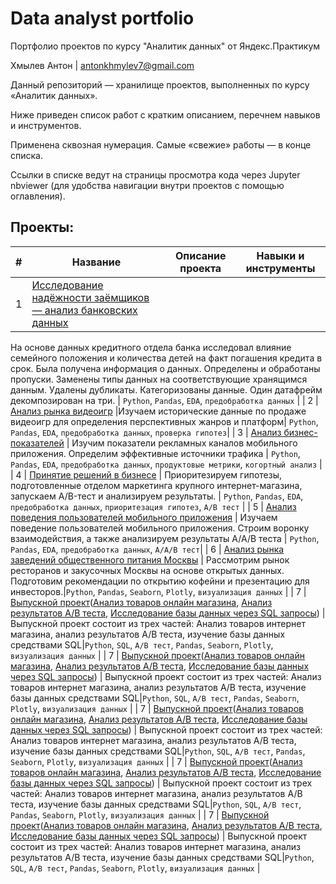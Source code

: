 # Data analyst portfolio

Портфолио проектов по курсу "Аналитик данных" от Яндекс.Практикум

Хмылев Антон | antonkhmylev7@gmail.com

Данный репозиторий — хранилище проектов, выполненных по курсу «Аналитик данных».

Ниже приведен список работ с кратким описанием, перечнем навыков и инструментов.

Применена сквозная нумерация. Самые «свежие» работы — в конце списка.

Ссылки в списке ведут на страницы просмотра кода через Jupyter nbviewer (для удобства навигации внутри проектов с помощью оглавления).

## Проекты:
| # | Название | Описание проекта                                                    | Навыки и инструменты           |  
| --|-----------|-------------------|------------------------------------------------------------------|
| 1 | [Исследование надёжности заёмщиков — анализ банковских данных](https://github.com/Anton23241/Data_analyst_portfolio/blob/main/Projects/Проект%201.%20Исследование%20надежности%20заемщиков.ipynb) | 
На основе данных кредитного отдела банка исследовал влияние семейного положения и количества детей на факт погашения кредита в срок. Была получена информация о
данных. Определены и обработаны пропуски. Заменены типы данных на соответствующие хранящимся данным. Удалены дубликаты. Категоризованы данные. Один датафрейм декомпозирован на три. | `Python`, `Pandas`, `EDA`, `предобработка данных` |
| 2 | [Анализ рынка видеоигр](https://github.com/Anton23241/Data_analyst_portfolio/blob/main/Projects/Проект%202%20Анализ%20рынка%20недвижимости.ipynb) |Изучаем исторические данные по продаже видеоигр для определения перспективных жанров и платформ| `Python`, `Pandas`, `EDA`, `предобработка данных`, `проверка гипотез`|
| 3 | [Анализ бизнес-показателей](https://github.com/Anton23241/Data_analyst_portfolio/blob/main/Projects/Проект%203%20Определение%20перспективного%20тарифа%20для%20телеком%20компании.ipynb) | Изучим показатели рекламных каналов мобильного приложения. Определим эффективные источники трафика | `Python`, `Pandas`, `EDA`, `предобработка данных`, `продуктовые метрики`, `когортный анализ` |
| 4 | [Принятие решений в бизнесе](decision_making_in_business/) | Приоритезируем гипотезы, подготовленные отделом маркетинга крупного интернет-магазина, запускаем A/B-тест и анализируем результаты. | `Python`, `Pandas`, `EDA`, `предобработка данных`, `приоритезация гипотез`, `A/B тест` |
| 5 | [Анализ поведения пользователей мобильного приложения](mobile_app_funnel_analysis/) | Изучаем поведение пользователей мобильного приложения. Строим воронку взаимодействия, а также анализируем результаты A/A/B теста | `Python`, `Pandas`, `EDA`, `предобработка данных`, `A/A/B тест`|
| 6 | [Анализ рынка заведений общественного питания Москвы](cafe_market_analysis/) | Рассмотрим рынок ресторанов и закусочных Москвы на основе открытых данных. Подготовим рекомендации по открытию кофейни и презентацию для инвесторов.|`Python`, `Pandas`, `Seaborn`, `Plotly`, `визуализация данных` |
| 7 | [Выпускной проект](final_project/)([Анализ товаров онлайн магазина](final_project/e_commerce_product_analysis/), [Анализ результатов A/B теста](final_project/AB_Test/), [Исследование базы данных через SQL запросы](final_project/SQL/)) | Выпускной проект состоит из трех частей: Анализ товаров интернет магазина, анализ результатов A/B теста, изучение базы данных средствами SQL|`Python`, `SQL`, `A/B тест`, `Pandas`, `Seaborn`, `Plotly`, `визуализация данных` |
| 7 | [Выпускной проект](final_project/)([Анализ товаров онлайн магазина](final_project/e_commerce_product_analysis/), [Анализ результатов A/B теста](final_project/AB_Test/), [Исследование базы данных через SQL запросы](final_project/SQL/)) | Выпускной проект состоит из трех частей: Анализ товаров интернет магазина, анализ результатов A/B теста, изучение базы данных средствами SQL|`Python`, `SQL`, `A/B тест`, `Pandas`, `Seaborn`, `Plotly`, `визуализация данных` |
| 7 | [Выпускной проект](final_project/)([Анализ товаров онлайн магазина](final_project/e_commerce_product_analysis/), [Анализ результатов A/B теста](final_project/AB_Test/), [Исследование базы данных через SQL запросы](final_project/SQL/)) | Выпускной проект состоит из трех частей: Анализ товаров интернет магазина, анализ результатов A/B теста, изучение базы данных средствами SQL|`Python`, `SQL`, `A/B тест`, `Pandas`, `Seaborn`, `Plotly`, `визуализация данных` |
| 7 | [Выпускной проект](final_project/)([Анализ товаров онлайн магазина](final_project/e_commerce_product_analysis/), [Анализ результатов A/B теста](final_project/AB_Test/), [Исследование базы данных через SQL запросы](final_project/SQL/)) | Выпускной проект состоит из трех частей: Анализ товаров интернет магазина, анализ результатов A/B теста, изучение базы данных средствами SQL|`Python`, `SQL`, `A/B тест`, `Pandas`, `Seaborn`, `Plotly`, `визуализация данных` |
| 7 | [Выпускной проект](final_project/)([Анализ товаров онлайн магазина](final_project/e_commerce_product_analysis/), [Анализ результатов A/B теста](final_project/AB_Test/), [Исследование базы данных через SQL запросы](final_project/SQL/)) | Выпускной проект состоит из трех частей: Анализ товаров интернет магазина, анализ результатов A/B теста, изучение базы данных средствами SQL|`Python`, `SQL`, `A/B тест`, `Pandas`, `Seaborn`, `Plotly`, `визуализация данных` |

